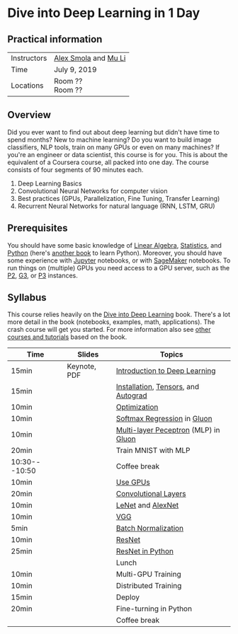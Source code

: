 # Dive into Deep Learning in 1 Day

## Practical information

| | |
|---|---|
| Instructors | [Alex Smola](https://alex.smola.org) and [Mu Li](https://github.com/mli) |
| Time | July 9, 2019 |
| Locations | Room ?? <br> Room ?? |

## Overview

Did you ever want to find out about deep learning but didn't have time
to spend months? New to machine learning? Do you want to build image
classifiers, NLP tools, train on many GPUs or even on many machines?
If you're an engineer or data scientist, this course is for you. 
This is about the equivalent of a Coursera course, all packed into one
day. The course consists of four segments of 90 minutes each. 

1. Deep Learning Basics 
1. Convolutional Neural Networks for computer vision 
1. Best practices (GPUs, Parallelization, Fine Tuning, Transfer Learning) 
1. Recurrent Neural Networks for natural language (RNN, LSTM, GRU) 

## Prerequisites

You should have some basic knowledge of
[Linear Algebra](http://d2l.ai/chapter_appendix/math.html),
[Statistics](http://d2l.ai/chapter_crashcourse/probability.html), and 
[Python](https://learnpythonthehardway.org/) (here's
[another book](https://www.diveinto.org/python3/) to learn
Python). Moreover, you should have some experience with
[Jupyter](https://jupyter.org/) notebooks, or with
[SageMaker](http://aws.amazon.com/sagemaker) notebooks. To run things
on (multiple) GPUs you need access to a GPU server, such as the
[P2](https://aws.amazon.com/ec2/instance-types/p2/),
[G3](https://aws.amazon.com/ec2/instance-types/g3/), or 
[P3](https://aws.amazon.com/ec2/instance-types/p3/)
instances.

## Syllabus

This course relies heavily on the
[Dive into Deep Learning](http://d2l.ai) book. There's a lot more
detail in the book (notebooks, examples, math, applications). The
crash course will get you started. For more information also see [other
courses and tutorials](http://courses.d2l.ai) based on the book. 

| Time | Slides | Topics |
| --- | --- | --- |
| 15min | Keynote, PDF | [Introduction to Deep Learning](http://d2l.ai/chapter_introduction/intro.html) |
| 15min | | [Installation](http://d2l.ai/chapter_install/install.html), [Tensors](http://d2l.ai/chapter_crashcourse/linear-algebra.html), and [Autograd](http://d2l.ai/chapter_crashcourse/autograd.html) | 10min | | [Linear regression](http://d2l.ai/chapter_linear-networks/linear-regression.html) in [Gluon](http://d2l.ai/chapter_linear-networks/linear-regression-gluon.html) |
| 10min | | [Optimization](http://d2l.ai/chapter_optimization/index.html) |
| 10min | | [Softmax Regression](http://d2l.ai/chapter_linear-networks/softmax-regression.html) in [Gluon](http://d2l.ai/chapter_linear-networks/softmax-regression-gluon.html) |
| 10min | | [Multi-layer Peceptron](http://d2l.ai/chapter_multilayer-perceptrons/index.html) (MLP) in [Gluon](http://d2l.ai/chapter_multilayer-perceptrons/mlp-gluon.html) |
| 20min | | Train MNIST with MLP |
| 10:30---10:50 | | Coffee break |
| 10min | | [Use GPUs](http://d2l.ai/chapter_deep-learning-computation/use-gpu.html) |
| 20min | | [Convolutional Layers](http://d2l.ai/chapter_convolutional-neural-networks/index.html) |
| 10min | | [LeNet](http://d2l.ai/chapter_convolutional-neural-networks/lenet.html) and [AlexNet](http://d2l.ai/chapter_convolutional-modern/alexnet.html) |
| 10min | | [VGG](http://d2l.ai/chapter_convolutional-modern/vgg.html) |
| 5min | | [Batch Normalization](http://d2l.ai/chapter_convolutional-modern/batch-norm.html) |
| 10min | | [ResNet](http://d2l.ai/chapter_convolutional-modern/resnet.html) |
| 25min | | [ResNet in Python](http://d2l.ai/chapter_convolutional-modern/resnet.html) |
| | | Lunch |
| 10min | | Multi-GPU Training |
| 10min | | Distributed Training |
| 15min | | Deploy |
| 20min | | Fine-turning in Python |
| | | Coffee break |



